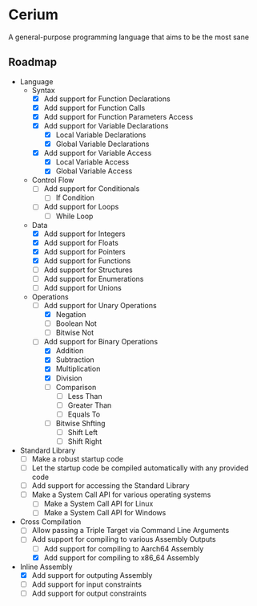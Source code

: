 # Cerium

A general-purpose programming language that aims to be the most sane

## Roadmap

- Language
    - Syntax 
        - [x] Add support for Function Declarations
        - [x] Add support for Function Calls
        - [x] Add support for Function Parameters Access
        - [x] Add support for Variable Declarations
            - [x] Local Variable Declarations
            - [x] Global Variable Declarations
        - [x] Add support for Variable Access
            - [x] Local Variable Access
            - [x] Global Variable Access

    - Control Flow
        - [ ] Add support for Conditionals
            - [ ] If Condition 
        - [ ] Add support for Loops
            - [ ] While Loop

    - Data 
        - [x] Add support for Integers
        - [x] Add support for Floats
        - [x] Add support for Pointers
        - [x] Add support for Functions
        - [ ] Add support for Structures
        - [ ] Add support for Enumerations 
        - [ ] Add support for Unions 

    - Operations
        - [ ] Add support for Unary Operations
            - [x] Negation
            - [ ] Boolean Not
            - [ ] Bitwise Not
        - [ ] Add support for Binary Operations
            - [x] Addition
            - [x] Subtraction
            - [x] Multiplication
            - [x] Division
            - [ ] Comparison
                - [ ] Less Than
                - [ ] Greater Than
                - [ ] Equals To
            - [ ] Bitwise Shfting
                - [ ] Shift Left 
                - [ ] Shift Right 

- Standard Library
    - [ ] Make a robust startup code
    - [ ] Let the startup code be compiled automatically with any provided code
    - [ ] Add support for accessing the Standard Library
    - [ ] Make a System Call API for various operating systems
        - [ ] Make a System Call API for Linux
        - [ ] Make a System Call API for Windows

- Cross Compilation
    - [ ] Allow passing a Triple Target via Command Line Arguments
    - [ ] Add support for compiling to various Assembly Outputs
        - [ ] Add support for compiling to Aarch64 Assembly
        - [x] Add support for compiling to x86_64 Assembly

- Inline Assembly
    - [x] Add support for outputing Assembly
    - [ ] Add support for input constraints
    - [ ] Add support for output constraints
